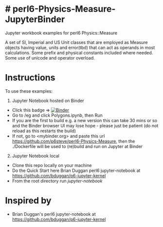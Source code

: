 # # perl6-Physics-Measure-JupyterBinder
Jupyter workbook examples for perl6 Physics::Measure

A set of SI, Imperial and US Unit classes that are employed as Measure objects having value, units and error(tbd) that can act as operands in most calculations. Some prefix and physical constants included where needed. Some use of unicode and operator overload.


# Instructions
To use these examples:
1. Jupyter Notebook hosted on Binder
- Click this badge => [![Binder](https://mybinder.org/badge_logo.svg)](https://mybinder.org/v2/gh/p6steve/perl6-Physics-Measure-JuypterBinder/)
- Go to /eg and click Polygons.ipynb, then Run
- If you are the first to build e.g. a new version this can take 30 mins or so and the Binder browser UI may lose hope - please just be patient (do not reload as this restarts the build)
- If not, go to <mybinder.org> and paste this url <https://github.com/p6steve/perl6-Physics-Measure>, then the ./Dockerfile will be used to (re)build and run on Jupyter at Binder
2. Jupyter Notebook local
- Clone this repo locally on your machine
- Do the Quick Start here Brian Duggan perl6 jupyter-notebook at <https://github.com/bduggan/p6-jupyter-kernel>
- From the root directory run *jupyter-notebook*

# Inspired by
* Brian Duggan's perl6 jupyter-notebook at <https://github.com/bduggan/p6-jupyter-kernel>
